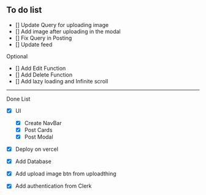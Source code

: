 ## To do list
- [] Update Query for uploading image
- [] Add image after uploading in the modal
- [] Fix Query in Posting
- [] Update feed

Optional

- [] Add Edit Function
- [] Add Delete Function
- [] Add lazy loading and Infinite scroll

-------------------
Done List

- [x] UI
    - [x] Create NavBar
    - [x] Post Cards
    - [x] Post Modal

- [x] Deploy on vercel
- [x] Add Database
- [x] Add upload image btn from uploadthing
- [x] Add authentication from Clerk

